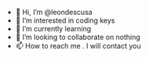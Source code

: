 - 👋 Hi, I’m @leondescusa
- 👀 I’m interested in coding keys
- 🌱 I’m currently learning 
- 💞️ I’m looking to collaborate on nothing
- 📫 How to reach me . I will contact you

<!---
leondescusa/leondescusa is a ✨ special ✨ repository because its `README.md` (this file) appears on your GitHub profile.
You can click the Preview link to take a look at your changes.
--->
